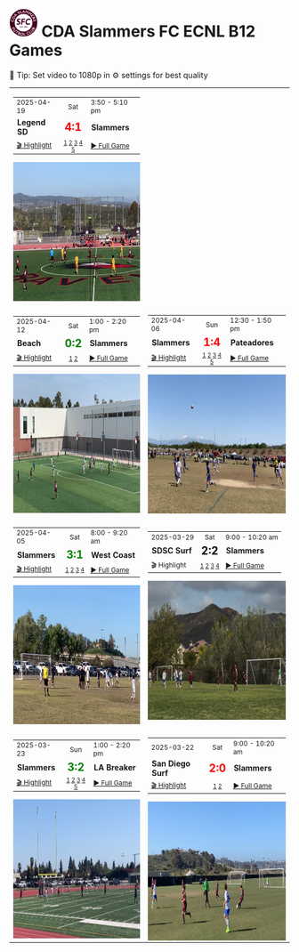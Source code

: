 # <img src="figures/cropped-logo-cda-light-back.png" alt="cropped-logo-cda-light-back" style="zoom:10%;" /> CDA Slammers FC ECNL B12 Games 

🎥 Tip: Set video to 1080p in ⚙️ settings for best quality

|                                                              |                                                              |
| ------------------------------------------------------------ | ------------------------------------------------------------ |
| <table><tr style="font-size: 0.85em"><td>2025-04-19</td><td style="text-align:center">Sat</td><td>3:50 - 5:10 pm</td></tr><tr><td>**Legend SD**</td><td style="text-align:center"><span style="color:red; font-size:1.4em; font-weight:bold">4:1</span></td><td>**Slammers**</td></tr><tr style="font-size: 0.85em"><td><a href="https://drive.google.com/open?id=11jDP6e2-y5tni8Guv4yuiLAfiihaKU7u&usp=drive_fs">🎬 Highlight</a></td><td style="text-align:center; font-size: 0.85em">[1](https://drive.google.com/open?id=11XIr3Ice9b5IY8BuCXzu0Vlb6AhKszLi&usp=drive_fs) [2](https://drive.google.com/open?id=11YngtNWNLe4EOO5IbYtoCozJrfdw8rXN&usp=drive_fs) [3](https://drive.google.com/open?id=11Ohel1U5ngMHdy6HQJ3O7xN8y7G6oS2t&usp=drive_fs) [4](https://drive.google.com/open?id=11C0th6jXdbOU3qXTfEXndzKaELvOmU62&usp=drive_fs) [5](https://drive.google.com/open?id=11FDBkyg_t1ZeSIyKscT0_eSv4I8bDji6&usp=drive_fs)</td><td><a href="#">▶️ Full Game</a></td></tr></table><img src="figures/LegendSDgame.png" alt="LegendSDgame" style="display:block; margin:auto; height:250px; width:auto;" /> |                                                              |
|                                                              |                                                              |
| <table><tr style="font-size: 0.85em"><td>2025-04-12</td><td style="text-align:center">Sat</td><td>1:00 - 2:20 pm</td></tr><tr><td>**Beach**</td><td style="text-align:center"><span style="color:green; font-size:1.4em; font-weight:bold">0:2</span></td><td>**Slammers**</td></tr><tr style="font-size: 0.85em"><td><a href="https://drive.google.com/open?id=10UddukvXK4jFIhyYTS43W605UYTmlNHX&usp=drive_fs">🎬 Highlight</a></td><td style="text-align:center; font-size: 0.85em">[1](https://drive.google.com/open?id=10MWN5AsbyQDFnoi7V78T7eBKQt16yOSr&usp=drive_fs) [2](https://drive.google.com/open?id=10QRIjDb1Vh5uKZkqf0tkMubeFkQ_9HDq&usp=drive_fs)</td><td><a href="https://app.veo.co/matches/20250412-boys-2012-ecnl-vs-slammers-ecnl-1645a4bb/">▶️ Full Game</a></td></tr></table><img src="figures/Beachgame.png" alt="Beachgame" style="display:block; margin:auto; height:250px; width:auto;" /> | <table><tr style="font-size: 0.85em"><td>2025-04-06</td><td style="text-align:center">Sun</td><td>12:30 - 1:50 pm</td></tr><tr><td>**Slammers**</td><td style="text-align:center"><span style="color:red; font-size:1.4em; font-weight:bold">1:4</span></td><td>**Pateadores**</td></tr><tr style="font-size: 0.85em"><td><a href="https://drive.google.com/open?id=10RHnLzK24jW3jmj3ss0Ue_Q6fNWfeEuE&usp=drive_fs">🎬 Highlight</a></td><td style="text-align:center; font-size: 0.85em"> [1](https://drive.google.com/open?id=1-nNdAwuS4oiFi2NEzJr_eGF6577ex9tY&usp=drive_fs) [2](https://drive.google.com/open?id=1-qlHFxuo8q8YpxLbjr9qOylP_MQlMkkJ&usp=drive_fs) [3](https://drive.google.com/open?id=103E_Nij6o5tr3i_FcFWkohIVEmID7JSf&usp=drive_fs) [4](https://drive.google.com/open?id=10-ik2qDxc1vthrvz16_DdFvVPUP73mTc&usp=drive_fs) [5](https://drive.google.com/open?id=106B4eKhb5MRhyUaoYbXzGiepDEcCsoG7&usp=drive_fs)</td><td><a href="https://app.veo.co/matches/20220106-2022-01-06-085352-395237eb/">▶️ Full Game</a></td></tr></table><img src="figures/Patsgame.png" alt="Patsgame" style="display:block; margin:auto; height:250px; width:auto;" /> |
|                                                              |                                                              |
| <table><tr  style="font-size: 0.85em"><td>2025-04-05</td><td style="text-align:center">Sat</td><td>8:00 - 9:20 am</td></tr><tr><td>**Slammers**</td><td style="text-align:center"><span style="color:green; font-size:1.4em; font-weight:bold">3:1</span></td><td>**West Coast**</td></tr><tr style="font-size: 0.85em"><td><a href="https://drive.google.com/open?id=1-mGkzCkSO6go8UUUIlkQWn8gM0PPmyZv&usp=drive_fs">🎬 Highlight</a></td><td style="text-align:center; font-size: 0.85em">[1](https://drive.google.com/open?id=1-aGlz1UP9z1gqvLUuR01dUmaDWLRmeob&usp=drive_fs) [2](https://drive.google.com/open?id=1-cqFdrLkislPzleMP4WfbwcRJjEZDL0P&usp=drive_fs) [3](https://drive.google.com/open?id=1-gvQYDlXm91GaZ-KnhQEezwmIT2TfrHs&usp=drive_fs) [4](https://drive.google.com/open?id=1-gtOL9ordw7hi2m0uAgZGUTXhdqBDya7&usp=drive_fs)</td><td><a href="https://app.veo.co/matches/20220106-2022-01-06-090419-240ace97/">▶️ Full Game</a></td></tr></table><img src="figures/WestCoastgame.png" alt="WestCoastgame" style="display:block; margin:auto; height:250px; width:auto;" /> | <table><tr style="font-size: 0.85em"><td>2025-03-29</td><td style="text-align:center">Sat</td><td>9:00 - 10:20 am</td></tr><tr><td>**SDSC Surf**</td><td style="text-align:center"><span style="color:black; font-size:1.4em; font-weight:bold">2:2</span></td><td>**Slammers**</td></tr><tr style="font-size: 0.85em"><td>🎬 Highlight</td><td style="text-align:center; font-size: 0.85em">[1](https://drive.google.com/open?id=10X0KEPoZ1cA6NHhsjdlKbrIkyen5dmzn&usp=drive_fs) [2](https://drive.google.com/open?id=10YKkGB17TLVNVRJgghG-NRMOdj1iBqv9&usp=drive_fs) [3](https://drive.google.com/open?id=10j8Za5XFPrQfdytV3mkpAvvi51_sBhe3&usp=drive_fs) [4](https://drive.google.com/open?id=10peV9d53egY2CmIUuv0MZTo1OcxiKvy_&usp=drive_fs)</td><td><a href="https://app.veo.co/matches/20220106-2022-01-06-085255-4c9d63b1/">▶️ Full Game</a></td></tr></table><img src="figures/SDSCgame.png" alt="SDSCgame" style="display:block; margin:auto; height:250px; width:auto;" /> |
|                                                              |                                                              |
| <table><tr style="font-size: 0.85em"><td>2025-03-23</td><td style="text-align:center">Sun</td><td>1:00 - 2:20 pm</td></tr><tr><td>**Slammers**</td><td style="text-align:center"><span style="color:green; font-size:1.4em; font-weight:bold">3:2</span></td><td>**LA Breaker**</td></tr><tr style="font-size: 0.85em"><td><a href="https://drive.google.com/open?id=10SzBLR8lY_ikYUpDLlNnWEkDOhA2KGVj&usp=drive_fs">🎬 Highlight</a></td><td style="text-align:center; font-size: 0.85em">[1](https://drive.google.com/open?id=1-8Mg9QCDTSP6pe1i36ndKgLzPPB89y3z&usp=drive_fs) [2](https://drive.google.com/open?id=1-N7jn69DFFT5lSjeFOHEaDwfex-MLUfj&usp=drive_fs) [3](https://drive.google.com/open?id=1-RNzeqoP_7M5qzhmQtxjVVU2zxvNvwTu&usp=drive_fs) [4](https://drive.google.com/open?id=1-SMbgYzRqnJnFuuod8JRl8TkdN0PsgGm&usp=drive_fs) [5](https://drive.google.com/open?id=1-VRzs88Z9WZ8dU0uLwh3Ozqm0GYexxL9&usp=drive_fs)</td><td><a href="https://app.veo.co/matches/20220106-2022-01-06-090347-bde15c65/">▶️ Full Game</a></td></tr></table><img src="figures/LABreakergame.png" alt="LABreakergame" style="display:block; margin:auto; height:250px; width:auto;" /> | <table><tr style="font-size: 0.85em"><td>2025-03-22</td><td style="text-align:center"> Sat</td><td>9:00 - 10:20 am</td></tr><tr><td>**San Diego Surf**</td><td style="text-align:center"><span style="color:red; font-size:1.4em; font-weight:bold">2:0</span></td><td>**Slammers**</td></tr><tr style="font-size: 0.85em"><td><a href="https://drive.google.com/open?id=1--YRD3PsLcbQjsfopdDDoMsbrwERhQYn&usp=drive_fs">🎬 Highlight</a></td><td style="text-align:center; font-size: 0.85em">[1](https://drive.google.com/open?id=1-6S6izRvdLAXkuRjfVQmtXXfclC6K-qi&usp=drive_fs)  [2](https://drive.google.com/open?id=1-DnR78Ku8pOvWh4BO1oqra3H-b8WxNHK&usp=drive_fs)</td><td><a href="https://app.veo.co/matches/20220106-2022-01-06-085231-782e6155/">▶️ Full Game</a></td></tr></table><img src="figures/SanDiegoSurfgame.png" alt="SanDiegoSurfgame" style="display:block; margin:auto; height:250px; width:auto;" /> |
